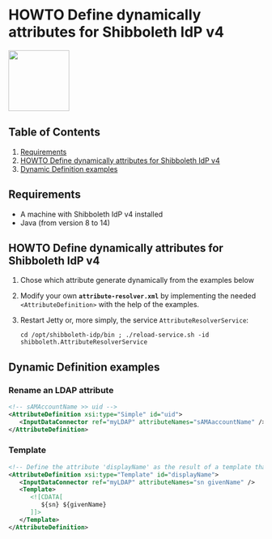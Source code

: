 # HOWTO Define dynamically attributes for Shibboleth IdP v4

<img width="120px" src="https://wiki.idem.garr.it/IDEM_Approved.png" />

## Table of Contents

1. [Requirements](#requirements)
2. [HOWTO Define dynamically attributes for Shibboleth IdP v4](#howto-define-dynamically-attributes-for-shibboleth-idp-v4)
3. [Dynamic Definition examples](#dynamic-definition-examples)

## Requirements

* A machine with Shibboleth IdP v4 installed
* Java (from version 8 to 14)

## HOWTO Define dynamically attributes for Shibboleth IdP v4

1. Chose which attribute generate dynamically from the examples below
2. Modify your own **`attribute-resolver.xml`** by implementing the needed `<AttributeDefinition>` with the help of the examples.
3. Restart Jetty or, more simply, the service `AttributeResolverService`:
   
   `cd /opt/shibboleth-idp/bin ; ./reload-service.sh -id shibboleth.AttributeResolverService`

## Dynamic Definition examples

### Rename an LDAP attribute
```xml
<!-- sAMAccountName >> uid -->
<AttributeDefinition xsi:type="Simple" id="uid">
   <InputDataConnector ref="myLDAP" attributeNames="sAMAaccountName" />
</AttributeDefinition>
```

### Template
```xml
<!-- Define the attribute 'displayName' as the result of a template that using 'sn' and 'givenName' LDAP attributes -->
<AttributeDefinition xsi:type="Template" id="displayName">
   <InputDataConnector ref="myLDAP" attributeNames="sn givenName" />
   <Template>
      <![CDATA[
         ${sn} ${givenName}
      ]]>
   </Template>
</AttributeDefinition>
```
